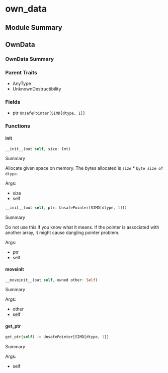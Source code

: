 



# own_data

##  Module Summary
  

## OwnData

### OwnData Summary
  
  
  

### Parent Traits
  

- AnyType
- UnknownDestructibility

### Fields
  
  
* ptr `UnsafePointer[SIMD[dtype, 1]]`  

### Functions

#### __init__


```rust
__init__(out self, size: Int)
```  
Summary  
  
Allocate given space on memory. The bytes allocated is `size` * `byte size of dtype`.  
  
Args:  

- size
- self


```rust
__init__(out self, ptr: UnsafePointer[SIMD[dtype, 1]])
```  
Summary  
  
Do not use this if you know what it means. If the pointer is associated with another array, it might cause dangling pointer problem.  
  
Args:  

- ptr
- self

#### __moveinit__


```rust
__moveinit__(out self, owned other: Self)
```  
Summary  
  
  
  
Args:  

- other
- self

#### get_ptr


```rust
get_ptr(self) -> UnsafePointer[SIMD[dtype, 1]]
```  
Summary  
  
  
  
Args:  

- self
